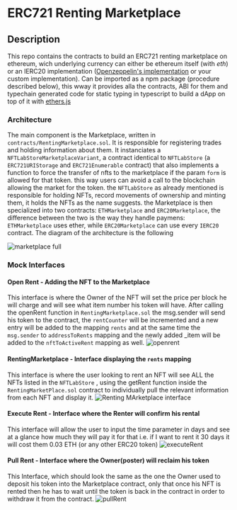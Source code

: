 
# ERC721 Renting Marketplace

## Description

This repo contains the contracts to build an ERC721 renting marketplace on ethereum, wich underlying currency can either be ethereum itself (with _eth_) or an IERC20 implementation ([Openzeppelin's implementation](https://github.com/OpenZeppelin/openzeppelin-contracts/tree/master/contracts/token/ERC20) or your custom implementation). Can be imported as a npm package (procedure described below), this wway it provides alla the contracts, ABI for them and typechain generated code for static typing in typescript to build a dApp on top of it with [ethers.js](https://github.com/ethers-io/ethers.js/)

### Architecture

The main component is the Marketplace, written in `contracts/RentingMarketplace.sol`. It is responsible for registering trades and holding information about them. It instanciates a `NFTLabStoreMarketplaceVariant`, a contract identical to `NFTLabStore` (a `ERC721URIStorage` and `ERC721Enumerable` contract) that also implements a function to force the transfer of nfts to the marketplace if the param `form` is allowed for that token. this way users can avoid a call to the blockchain allowing the market for the token. the `NFTLabStore` as already mentioned is responsible for holding NFTs, record movements of ownership and minting them, it holds the NFTs as the name suggests. the Marketplace is then specialized into two contracts: `ETHMarketplace` and `ERC20Marketplace`, the difference between the two is the way they handle paymens: `ETHMarketplace` uses ether, while `ERC20Marketplace` can use every `IERC20` contract. The diagram of the architecture is the following


![marketplace full](https://user-images.githubusercontent.com/65864145/147574529-c1f1d385-10e0-429c-8cb8-97f77b52e6dd.png)


### Mock Interfaces

#### Open Rent - Adding the NFT to the Marketplace
This interface is where the Owner of the NFT will set the price per block he will charge and will see what item number his token will have. After calling the openRent function in `RentingMarketplace.sol` the msg.sender will send his token to the contract, the `rentCounter` will be incremented and a new entry will be added to the mapping `rents` and at the same time the `msg.sender` to `addressToRents` mapping and the newly added _item will be added to the `nftToActiveRent` mapping as well.
![openrent](https://user-images.githubusercontent.com/65864145/147577224-60cd2b48-6a53-445d-9a1f-0d808095b8b9.png)

#### RentingMarketplace - Interface displaying the `rents` mapping
This interface is where the user looking to rent an NFT will see ALL the NFTs listed in the `NFTLabStore` , using the getRent function inside the `RentingMarketPlace.sol` contract to individually pull the relevant information from each NFT and display it. 
![Renting MArketplace interface](https://user-images.githubusercontent.com/65864145/147577448-d29a1b77-7676-4939-ad59-c0da07f5a834.png)

#### Execute Rent - Interface where the Renter will confirm his rental 
This interface will allow the user to input the time parameter in days and see at a glance how much they will pay it for that i.e. if I want to rent it 30 days it will cost them 0.03 ETH (or any other ERC20 token)
![executeRent](https://user-images.githubusercontent.com/65864145/147577892-d3173415-670c-4887-b772-9a3ee0122ac2.png)

#### Pull Rent - Interface where the Owner(poster) will reclaim his token 
This Interface, which should look the same as the one the Owner used to deposit his token into the Marketplace contract, only that once his NFT is rented then he has to wait until the token is back in the contract in order to withdraw it from the contract.
![pullRent](https://user-images.githubusercontent.com/65864145/147578178-6fde95a5-bedb-454e-b5b0-e9a8c6bea973.png)

